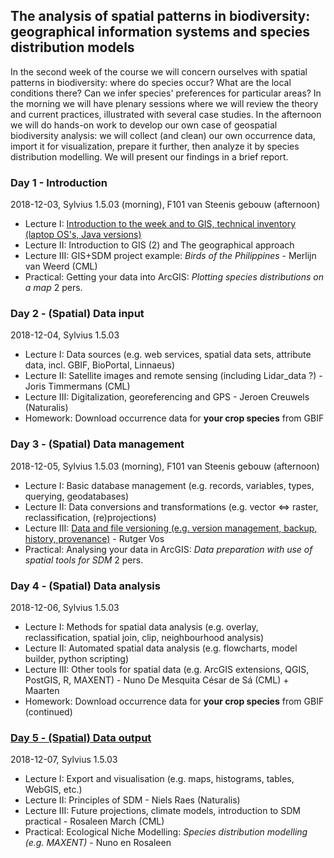 The analysis of spatial patterns in biodiversity: geographical information systems and species distribution models
------------------------------------------------------------------------------------------------------------------
In the second week of the course we will concern ourselves with spatial patterns in biodiversity: where do species
occur? What are the local conditions there? Can we infer species' preferences for particular areas? In the morning
we will have plenary sessions where we will review the theory and current practices, illustrated with several case
studies. In the afternoon we will do hands-on work to develop our own case of geospatial biodiversity analysis: we
will collect (and clean) our own occurrence data, import it for visualization, prepare it further, then analyze it
by species distribution modelling. We will present our findings in a brief report.

### Day 1 - Introduction

2018-12-03, Sylvius 1.5.03 (morning), F101 van Steenis gebouw (afternoon)

- Lecture I: [Introduction to the week and to GIS, technical inventory (laptop OS's, Java versions)](w2d1)
- Lecture II: Introduction to GIS (2) and The geographical approach
- Lecture III: GIS+SDM project example: _Birds of the Philippines_ - Merlijn van Weerd (CML)
- Practical: Getting your data into ArcGIS: _Plotting species distributions on a map_ 2 pers.

### Day 2 - (Spatial) Data input

2018-12-04, Sylvius 1.5.03

- Lecture I: Data sources (e.g. web services, spatial data sets, attribute data, incl. GBIF, BioPortal, Linnaeus)
- Lecture II: Satellite images and remote sensing (including Lidar_data ?)  - Joris Timmermans (CML)
- Lecture III: Digitalization, georeferencing and GPS - Jeroen Creuwels (Naturalis)
- Homework: Download occurrence data for **your crop species** from GBIF

### Day 3 - (Spatial) Data management

2018-12-05, Sylvius 1.5.03 (morning), F101 van Steenis gebouw (afternoon)

- Lecture I: Basic database management (e.g. records, variables, types, querying, geodatabases)
- Lecture II: Data conversions and transformations (e.g. vector <=> raster, reclassification, (re)projections)
- Lecture III: [Data and file versioning (e.g. version management, backup, history, provenance)](w2d3/lecture3.md) - Rutger Vos
- Practical: Analysing your data in ArcGIS: _Data preparation with use of spatial tools for SDM_ 2 pers.

### Day 4 - (Spatial) Data analysis

2018-12-06, Sylvius 1.5.03

- Lecture I: Methods for spatial data analysis (e.g. overlay, reclassification, spatial join, clip, neighbourhood analysis)
- Lecture II: Automated spatial data analysis (e.g. flowcharts, model builder, python scripting)
- Lecture III: Other tools for spatial data (e.g. ArcGIS extensions, QGIS, PostGIS, R, MAXENT) - Nuno De Mesquita César de Sá (CML) + Maarten
- Homework: Download occurrence data for **your crop species** from GBIF (continued)

### [Day 5 - (Spatial) Data output](w2d5)

2018-12-07, Sylvius 1.5.03

- Lecture I: Export and visualisation (e.g. maps, histograms, tables, WebGIS, etc.)
- Lecture II: Principles of SDM - Niels Raes (Naturalis)
- Lecture III: Future projections, climate models, introduction to SDM practical - Rosaleen March (CML)
- Practical: Ecological Niche Modelling: _Species distribution modelling (e.g. MAXENT)_ - Nuno en Rosaleen
